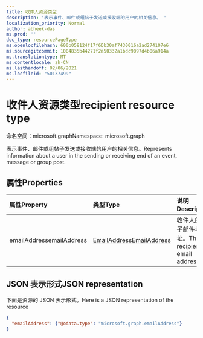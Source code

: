 ```yaml
---
title: 收件人资源类型
description: '表示事件、邮件或组帖子发送或接收端的用户的相关信息。 '
localization_priority: Normal
author: abheek-das
ms.prod: ''
doc_type: resourcePageType
ms.openlocfilehash: 600b058124f17f66b30af7430016a2ad274107e6
ms.sourcegitcommit: 1004835b44271f2e50332a1bdc9097d4b06a914a
ms.translationtype: MT
ms.contentlocale: zh-CN
ms.lasthandoff: 02/06/2021
ms.locfileid: "50137499"
---
```

# <a name="recipient-resource-type"></a><span data-ttu-id="74f93-103">收件人资源类型</span><span class="sxs-lookup"><span data-stu-id="74f93-103">recipient resource type</span></span>

<span data-ttu-id="74f93-104">命名空间：microsoft.graph</span><span class="sxs-lookup"><span data-stu-id="74f93-104">Namespace: microsoft.graph</span></span>

<span data-ttu-id="74f93-105">表示事件、邮件或组帖子发送或接收端的用户的相关信息。</span><span class="sxs-lookup"><span data-stu-id="74f93-105">Represents information about a user in the sending or receiving end of an event, message or group post.</span></span>

## <a name="properties"></a><span data-ttu-id="74f93-106">属性</span><span class="sxs-lookup"><span data-stu-id="74f93-106">Properties</span></span>
| <span data-ttu-id="74f93-107">属性</span><span class="sxs-lookup"><span data-stu-id="74f93-107">Property</span></span>     | <span data-ttu-id="74f93-108">类型</span><span class="sxs-lookup"><span data-stu-id="74f93-108">Type</span></span>   |<span data-ttu-id="74f93-109">说明</span><span class="sxs-lookup"><span data-stu-id="74f93-109">Description</span></span>|
|:---------------|:--------|:----------|
|<span data-ttu-id="74f93-110">emailAddress</span><span class="sxs-lookup"><span data-stu-id="74f93-110">emailAddress</span></span>|[<span data-ttu-id="74f93-111">EmailAddress</span><span class="sxs-lookup"><span data-stu-id="74f93-111">EmailAddress</span></span>](emailaddress.md)|<span data-ttu-id="74f93-112">收件人的电子邮件地址。</span><span class="sxs-lookup"><span data-stu-id="74f93-112">The recipient's email address.</span></span>|

## <a name="json-representation"></a><span data-ttu-id="74f93-113">JSON 表示形式</span><span class="sxs-lookup"><span data-stu-id="74f93-113">JSON representation</span></span>

<span data-ttu-id="74f93-114">下面是资源的 JSON 表示形式。</span><span class="sxs-lookup"><span data-stu-id="74f93-114">Here is a JSON representation of the resource</span></span>

<!-- {
  "blockType": "resource",
  "optionalProperties": [

  ],
  "@odata.type": "microsoft.graph.recipient"
}-->

```json
{
  "emailAddress": {"@odata.type": "microsoft.graph.emailAddress"}
}

```

<!-- uuid: 8fcb5dbc-d5aa-4681-8e31-b001d5168d79
2015-10-25 14:57:30 UTC -->
<!-- {
  "type": "#page.annotation",
  "description": "recipient resource",
  "keywords": "",
  "section": "documentation",
  "tocPath": ""
}-->

